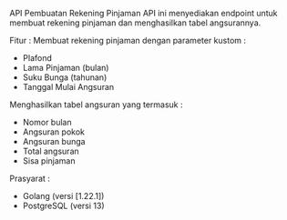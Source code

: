 API Pembuatan Rekening Pinjaman
API ini menyediakan endpoint untuk membuat rekening pinjaman dan menghasilkan tabel angsurannya.

Fitur :
Membuat rekening pinjaman dengan parameter kustom :
- Plafond
- Lama Pinjaman (bulan)
- Suku Bunga (tahunan)
- Tanggal Mulai Angsuran

Menghasilkan tabel angsuran yang termasuk :
- Nomor bulan
- Angsuran pokok
- Angsuran bunga
- Total angsuran 
- Sisa pinjaman

Prasyarat :
- Golang (versi [1.22.1])
- PostgreSQL (versi 13)